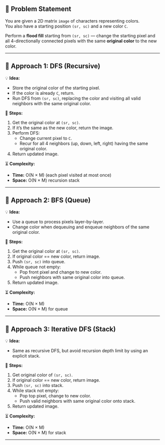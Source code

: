 

## 📝 Problem Statement  
You are given a 2D matrix `image` of characters representing colors.  
You also have a starting position `(sr, sc)` and a new color `C`.  

Perform a **flood fill** starting from `(sr, sc)` — change the starting pixel and all 4-directionally connected pixels with the same **original color** to the new color.

---

## 🔹 Approach 1: DFS (Recursive)  
💡 **Idea:**  
- Store the original color of the starting pixel.  
- If the color is already `C`, return.  
- Run DFS from `(sr, sc)`, replacing the color and visiting all valid neighbors with the same original color.

📍 **Steps:**  
1. Get the original color at `(sr, sc)`.  
2. If it’s the same as the new color, return the image.  
3. Perform DFS:
   - Change current pixel to `C`.
   - Recur for all 4 neighbors (up, down, left, right) having the same original color.
4. Return updated image.

⏳ **Complexity:**  
- **Time:** O(N × M) (each pixel visited at most once)  
- **Space:** O(N × M) recursion stack

---

## 🔹 Approach 2: BFS (Queue)  
💡 **Idea:**  
- Use a queue to process pixels layer-by-layer.
- Change color when dequeuing and enqueue neighbors of the same original color.

📍 **Steps:**  
1. Get the original color at `(sr, sc)`.  
2. If original color == new color, return image.  
3. Push `(sr, sc)` into queue.  
4. While queue not empty:  
   - Pop front pixel and change to new color.  
   - Push neighbors with same original color into queue.
5. Return updated image.

⏳ **Complexity:**  
- **Time:** O(N × M)  
- **Space:** O(N × M) for queue

---

## 🔹 Approach 3: Iterative DFS (Stack)  
💡 **Idea:**  
- Same as recursive DFS, but avoid recursion depth limit by using an explicit stack.

📍 **Steps:**  
1. Get original color of `(sr, sc)`.  
2. If original color == new color, return image.  
3. Push `(sr, sc)` into stack.  
4. While stack not empty:  
   - Pop top pixel, change to new color.  
   - Push valid neighbors with same original color onto stack.
5. Return updated image.

⏳ **Complexity:**  
- **Time:** O(N × M)  
- **Space:** O(N × M) for stack

---


